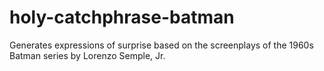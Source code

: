 # holy-catchphrase-batman
Generates expressions of surprise based on the screenplays of the 1960s Batman series by Lorenzo Semple, Jr.

